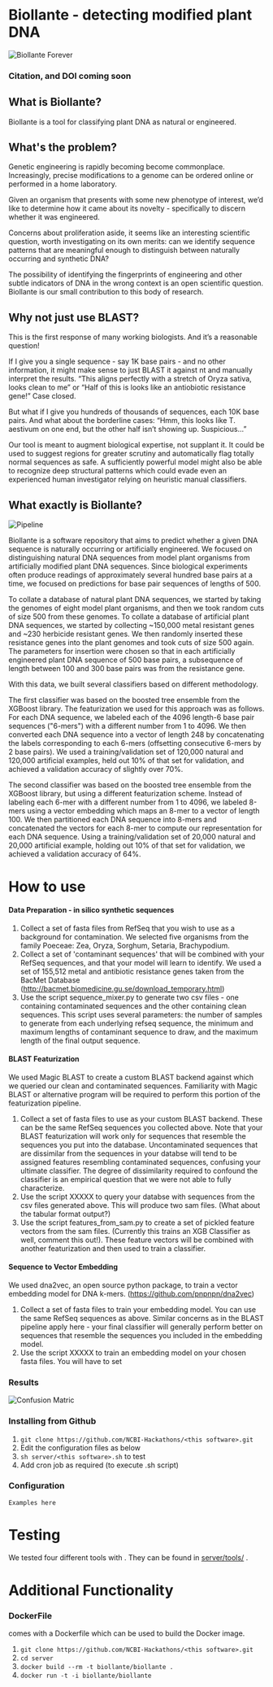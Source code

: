 # Biollante - detecting modified plant DNA
![Biollante Forever](https://github.com/NCBI-Hackathons/Biollante/blob/master/biollante_logo.png)

### Citation, and DOI coming soon

## What is Biollante?

Biollante is a tool for classifying plant DNA as natural or engineered.

## What's the problem?

Genetic engineering is rapidly becoming become commonplace. Increasingly, precise modifications to a genome can be ordered online or performed in a home laboratory.

Given an organism that presents with some new phenotype of interest, we’d like to determine how it came about its novelty - specifically to discern whether it was engineered.

Concerns about proliferation aside, it seems like an interesting scientific question, worth investigating on its own merits: can we identify sequence patterns that are meaningful enough to distinguish between naturally occurring and synthetic DNA?

The possibility of identifying the fingerprints of engineering and other subtle indicators of DNA in the wrong context is an open scientific question. Biollante is our small contribution to this body of research.

## Why not just use BLAST?

This is the first response of many working biologists. And it’s a reasonable question!

If I give you a single sequence - say 1K base pairs - and no other information, it might make sense to just BLAST it against nt and manually interpret the results. “This aligns perfectly with a stretch of Oryza sativa, looks clean to me” or “Half of this is looks like an antiobiotic resistance gene!” Case closed.

But what if I give you hundreds of thousands of sequences, each 10K base pairs. And what about the borderline cases: “Hmm, this looks like T. aestivum on one end, but the other half isn’t showing up. Suspicious...”

Our tool is meant to augment biological expertise, not supplant it. It could be used to suggest regions for greater scrutiny and automatically flag totally normal sequences as safe. A sufficiently powerful model might also be able to recognize deep structural patterns which could evade even an experienced human investigator relying on heuristic manual classifiers.

## What exactly is Biollante?

![Pipeline](https://github.com/NCBI-Hackathons/Biollante/blob/master/Untitled%20presentation.pptx.jpg)

Biollante is a software repository that aims to predict whether a given DNA sequence is naturally occurring or artificially engineered. We focused on distinguishing natural DNA sequences from model plant organisms from artificially modified plant DNA sequences. Since biological experiments often produce readings of approximately several hundred base pairs at a time, we focused on predictions for base pair sequences of lengths of 500.

To collate a database of natural plant DNA sequences, we started by taking the genomes of eight model plant organisms, and then we took random cuts of size 500 from these genomes. To collate a database of artificial plant DNA sequences, we started by collecting ~150,000 metal resistant genes and ~230 herbicide resistant genes. We then randomly inserted these resistance genes into the plant genomes and took cuts of size 500 again. The parameters for insertion were chosen so that in each artificially engineered plant DNA sequence of 500 base pairs, a subsequence of length between 100 and 300 base pairs was from the resistance gene.

With this data, we built several classifiers based on different methodology.

The first classifier was based on the boosted tree ensemble from the XGBoost library. The featurization we used for this approach was as follows. For each DNA sequence, we labeled each of the 4096 length-6 base pair sequences ("6-mers") with a different number from 1 to 4096. We then converted each DNA sequence into a vector of length 248 by concatenating the labels corresponding to each 6-mers (offsetting consecutive 6-mers by 2 base pairs). We used a training/validation set of 120,000 natural and 120,000 artificial examples, held out 10% of that set for validation, and achieved a validation accuracy of slightly over 70%.

The second classifier was based on the boosted tree ensemble from the XGBoost library, but using a different featurization scheme. Instead of labeling each 6-mer with a different number from 1 to 4096, we labeled 8-mers using a vector embedding which maps an 8-mer to a vector of length 100. We then partitioned each DNA sequence into 8-mers and concatenated the vectors for each 8-mer to compute our representation for each DNA sequence. Using a training/validation set of 20,000 natural and 20,000 artificial example, holding out 10% of that set for validation, we achieved a validation accuracy of 64%.

# How to use <this software>

#### Data Preparation - in silico synthetic sequences
1. Collect a set of fasta files from RefSeq that you wish to use as a background for contamination. We selected five organisms from the family Poeceae: Zea, Oryza, Sorghum, Setaria, Brachypodium.
2. Collect a set of 'contaminant sequences' that will be combined with your RefSeq sequences, and that your model will learn to identify. We used a set of 155,512 metal and antibiotic resistance genes taken from the BacMet Database (http://bacmet.biomedicine.gu.se/download_temporary.html)
3. Use the script sequence_mixer.py to generate two csv files - one containing contaminated sequences and the other containing clean sequences. This script uses several parameters: the number of samples to generate from each underlying refseq sequence, the minimum and maximum lengths of contaminant sequence to draw, and the maximum length of the final output sequence.

#### BLAST Featurization 

We used Magic BLAST to create a custom BLAST backend against which we queried our clean and contaminated sequences. Familiarity with Magic BLAST or alternative program will be required to perform this portion of the featurization pipeline.

1. Collect a set of fasta files to use as your custom BLAST backend. These can be the same RefSeq sequences you collected above. Note that your BLAST featurization will work only for sequences that resemble the sequences you put into the database. Uncontaminated sequences that are dissimilar from the sequences in your databse will tend to be assigned features resembling contaminated sequences, confusing your ultimate classifier. The degree of dissimilarity required to confound the classifier is an empirical question that we were not able to fully characterize. 
2. Use the script XXXXX to query your databse with sequences from the csv files generated above. This will produce two sam files. (What about the tabular format output?)
3. Use the script features_from_sam.py to create a set of pickled feature vectors from the sam files. (Currently this trains an XGB Classifier as well, comment this out!). These feature vectors will be combined with another featurization and then used to train a classifier.

#### Sequence to Vector Embedding

We used dna2vec, an open source python package, to train a vector embedding model for DNA k-mers. (https://github.com/pnpnpn/dna2vec)
1. Collect a set of fasta files to train your embedding model. You can use the same RefSeq sequences as above. Similar concerns as in the BLAST pipeline apply here - your final classifier will generally perform better on sequences that resemble the sequences you included in the embedding model.
2. Use the script XXXXX to train an embedding model on your chosen fasta files. You will have to set

### Results

![Confusion Matric](https://github.com/NCBI-Hackathons/Biollante/blob/master/myster_seq_confusion.png)

### Installing <this software> from Github

1. `git clone https://github.com/NCBI-Hackathons/<this software>.git`
2. Edit the configuration files as below
3. `sh server/<this software>.sh` to test
4. Add cron job as required (to execute <this software>.sh script)

### Configuration

```Examples here```

# Testing

We tested four different tools with <this software>. They can be found in [server/tools/](server/tools/) .

# Additional Functionality

### DockerFile

<this software> comes with a Dockerfile which can be used to build the Docker image.

  1. `git clone https://github.com/NCBI-Hackathons/<this software>.git`
  2. `cd server`
  3. `docker build --rm -t biollante/biollante .`
  4. `docker run -t -i biollante/biollante`

